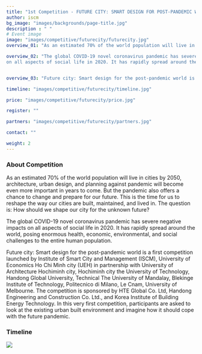 ```yaml
---
title: "1st Competition - FUTURE CITY: SMART DESIGN FOR POST-PANDEMIC WORLD"
author: iscm
bg_image: "images/backgrounds/page-title.jpg"
description : " "
# Event image
image: "images/competitive/futurecity/futurecity.jpg"
overview_01: "As an estimated 70% of the world population will live in cities by 2050, architecture, urban design, and planning against pandemic will become even more important in years to come. But the pandemic also offers a chance to change and prepare for our future. This is the time for us to reshape the way our cities are built, maintained, and lived in. The question is: How should we shape our city for the unknown future? "

overview_02: "The global COVID-19 novel coronavirus pandemic has severe negative impacts
on all aspects of social life in 2020. It has rapidly spread around the world, posing enormous health, economic, environmental, and social challenges to the entire human population. "


overview_03: "Future city: Smart design for the post-pandemic world is a first competition launched by Institute of Smart City and Management (ISCM), University of Economics Ho Chi Minh city (UEH) in partnership with University of Architecture Hochiminh city, Hochiminh city the University of Technology, Handong Global University, Technical The University of Mandalay, Blekinge Institute of Technology, Politecnico di Milano, Le Cnam, University of Melbourne. The competition is sponsored by HTE Global Co. Ltd, Handong Engineering and Construction Co. Ltd., and Korea Institute of Building Energy Technology. In this very first competition, participants are asked to look at the existing urban built environment and imagine how it should cope with the future pandemic."

timeline: "images/competitive/futurecity/timeline.jpg"

price: "images/competitive/futurecity/price.jpg"

register: ""

partners: "images/competitive/futurecity/partners.jpg"

contact: "" 

weight: 2
---
```


### About Competition
As an estimated 70% of the world population will live in cities by 2050, architecture, urban design, and planning against pandemic will become even more important in years to come. But the pandemic also offers a chance to change and prepare for our future. This is the time for us to reshape the way our cities are built, maintained, and lived in. The question is: How should we shape our city for the unknown future?

The global COVID-19 novel coronavirus pandemic has severe negative impacts
on all aspects of social life in 2020. It has rapidly spread around the world, posing enormous health, economic, environmental, and social challenges to the entire human population. 

Future city: Smart design for the post-pandemic world is a first competition launched by Institute of Smart City and Management (ISCM), University of Economics Ho Chi Minh city (UEH) in partnership with University of Architecture Hochiminh city, Hochiminh city the University of Technology, Handong Global University, Technical The University of Mandalay, Blekinge Institute of Technology, Politecnico di Milano, Le Cnam, University of Melbourne. The competition is sponsored by HTE Global Co. Ltd, Handong Engineering and Construction Co. Ltd., and Korea Institute of Building Energy Technology. In this very first competition, participants are asked to look at the existing urban built environment and imagine how it should cope with the future pandemic.

### Timeline 
![](images/competitive/futurecity/timeline.jpg)